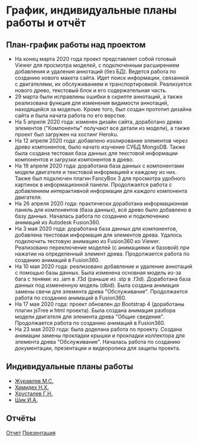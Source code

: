 # График, индивидуальные планы работы и отчёт

## План-график работы над проектом

- На конец марта 2020 года проект представляет собой готовый Viewer для просмотра моделей, с подключенным расширением добавления и удаления аннотаций (без БД). Ведется работа по созданию нового макета сайта. Идет поиск информации, связанной с двигателями, их обслуживанием и транспортировкой. Реализуется нового древо, текстовый блок и его содержательная часть.
- 29 марта были исправлены ошибки в скрипте аннотаций, а также реализована функция для изменения видимости аннотаций, находящейся за моделью. Кроме того, был создан прототип дизайна сайта и была начата работа по его верстке.
- На 5 апреля 2020 года: изменен дизайн сайта, доработано древо элементов ("Компоненты" получают все детали из модели), а также проект был загружен на хостинг Heroku.
- На 12 апреля 2020 года: добавлено изолирование элементов через древо компонентов, было начато изучение СУБД MongoDB. Также была создана тестовая база данных для текстовой информации компонентов и загрузки компонентов в древо.
- На 19 апреля 2020 года: доработана база данных с компонентами модели двигателя и текстовой информацией к каждому из них. Также был подключен плагин FancyBox 3 для просмотра удобного картинок в информационной панели. Продолжается работа с добавлением интерактивной информации для каждого компонента двигателя.
- На 26 апреля 2020 года: практически доработана информационная панель для компонентов (база данных), всё древо было добавлено в базу данных. Началась работа по созданию и подключению анимаций из Autodesk Fusion360.
- На 3 мая 2020 года: доработана база данных для компонентов, добавлена текстовая информация для элементов древа. Удалось подключить тестовую анимацию из Fusion360 ко Viewer. Реализовано переключение моделей (с анимациями и базовой) при нажатии на определенный элемент древа. Продолжается работа по созданию анимаций в Fusion360.
- На 10 мая 2020 года: реализовано добавление и удаление аннотаций с помощью базы данных. Была изменена основная модель из-за бага с тенями: из .iam в .f3d (раньше из .stp в .f3d). Доработана база данных под измененную модель (dbid). Была создана анимация замены свечи для элемента древа "Обслуживание". Продолжается работа по созданию анимаций в Fusion360.
- На 17 мая 2020 года: проект обновлен до Bootstrap 4 (доработаны плагин jsTree и html проекта). Была создана анимация разбора модели двигателя для элемента древа "Общие сведения". Продолжается работа по созданию анимаций в Fusion360.
- На 23 мая 2020 года: была доделана работа по проекту. Создана анимации замены прокладки крышки и прокладки коллектора для элемента древа "Обслуживание". Началась работа по созданию документации, презентации и видеоролика для защиты проекта.

## Индивидуальные планы работы

- [Журавлев М.С.](zhuravlev.md)
- [Хамидех Н.Х.](khamidekh.md)
- [Хрусталев Г.Н.](khrustalev.md)
- [Шик И.А.](shik.md)

## Отчёты

[Отчет](Report.docx)
[Презентация](Presentation.pptx)
